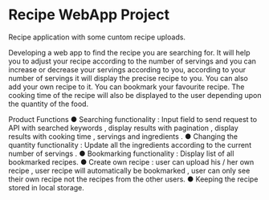 # Recipe WebApp Project

Recipe application with some cuntom recipe uploads.

Developing a web app to find the recipe you are searching for. It will help you to
adjust your recipe according to the number of servings and you can increase or decrease your servings according to you, according to your number of servings it will display the precise recipe to you. You can also add your own recipe to it. You can bookmark your favourite recipe. The cooking time of the recipe will also be displayed to the user depending upon the quantity of the food.

Product Functions
● Searching functionality : Input field to send request to API with searched
keywords , display results with pagination , display results with cooking time ,
servings and ingredients .
● Changing the quantity functionality : Update all the ingredients according to the
current number of servings .
● Bookmarking functionality : Display list of all bookmarked recipes.
● Create own recipe : user can upload his / her own recipe , user recipe will
automatically be bookmarked , user can only see their own recipe not the
recipes from the other users.
● Keeping the recipe stored in local storage.
